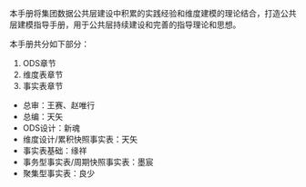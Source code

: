 本手册将集团数据公共层建设中积累的实践经验和维度建模的理论结合，打造公共层建模指导手册，用于公共层持续建设和完善的指导理论和思想。

本手册共分如下部分：

1. ODS章节
2. 维度表章节
3. 事实表章节

- 总审：王赛、赵唯行
- 总编：天矢
- ODS设计：新魂
- 维度设计/累积快照事实表：天矢
- 事实表基础：缘祥
- 事务型事实表/周期快照事实表：墨宸
- 聚集型事实表：良少